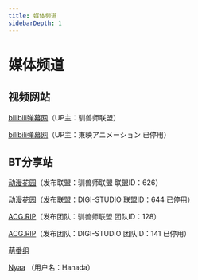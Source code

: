 ```yaml
---
title: 媒体频道
sidebarDepth: 1
---
```


# 媒体频道

## 视频网站
[bilibili弹幕网](http://space.bilibili.com/3923048/)（UP主：驯兽师联盟）

[bilibili弹幕网](https://space.bilibili.com/32450649/)（UP主：東映アニメーション 已停用）

## BT分享站
[动漫花园](https://dmhy.tamersunion.org/topics/list/team_id/626)（发布联盟：驯兽师联盟 联盟ID：626）

[动漫花园](https://dmhy.tamersunion.org/topics/list/team_id/644)（发布联盟：DIGI-STUDIO 联盟ID：644 已停用）

[ACG.RIP](https://acg.rip/team/128)（发布团队：驯兽师联盟 团队ID：128）

[ACG.RIP](https://acg.rip/team/141)（发布团队：DIGI-STUDIO 团队ID：141 已停用）

[萌番组](https://bangumi.moe/)

[Nyaa](https://nyaa.si/user/hanada) （用户名：Hanada）